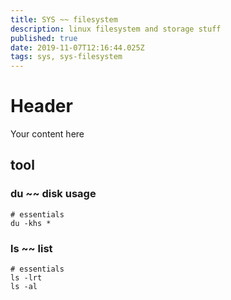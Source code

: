 ```yaml
---
title: SYS ~~ filesystem
description: linux filesystem and storage stuff
published: true
date: 2019-11-07T12:16:44.025Z
tags: sys, sys-filesystem
---
```


# Header
Your content here

## tool
### du ~~ disk usage

```
# essentials
du -khs *

```

### ls ~~ list

```
# essentials
ls -lrt
ls -al
```
